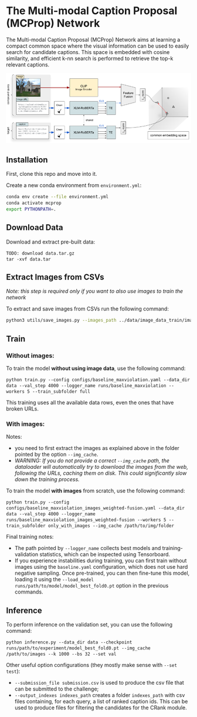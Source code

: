# The Multi-modal Caption Proposal (MCProp) Network

The Multi-modal Caption Proposal (MCProp) Network aims at learning a compact common space where the visual information can be used to easily search for candidate captions. This space is embedded with cosine similarity, and efficient k-nn search is performed to retrieve the top-k relevant captions.

<p align="center">
<img alt="The MCProp Network" src="mcprop.png" width="900px">
</p>

## Installation
First, clone this repo and move into it.

Create a new conda environment from `environment.yml`:
```bash
conda env create --file environment.yml
conda activate mcprop
export PYTHONPATH=.
```

## Download Data
Download and extract pre-built data:
```
TODO: download data.tar.gz
tar -xvf data.tar
```

## Extract Images from CSVs
_Note: this step is required only if you want to also use images to train the network_

To extract and save images from CSVs run the following command:
```bash
python3 utils/save_images.py --images_path ../data/image_data_train/image_pixels --output_path ../data/image_data_train/images
```


## Train

### Without images:
To train the model **without using image data**, use the following command:
```
python train.py --config configs/baseline_maxviolation.yaml --data_dir data --val_step 4000 --logger_name runs/baseline_maxviolation --workers 5 --train_subfolder full
```
This training uses all the available data rows, even the ones that have broken URLs.

### With images:
Notes:
- you need to first extract the images as explained above in the folder pointed by the option `--img_cache`.
- _WARNING: If you do not provide a correct `--img_cache` path, the dataloader will automatically try to download the images from the web, following the URLs, caching them on disk. This could significantly slow down the training process._

To train the model **with images** from scratch, use the following command:
```
python train.py --config configs/baseline_maxviolation_images_weighted-fusion.yaml --data_dir data --val_step 4000 --logger_name runs/baseline_maxviolation_images_weighted-fusion --workers 5 --train_subfolder only_with_images --img_cache /path/to/img/folder
```

Final training notes:
- The path pointed by `--logger_name` collects best models and training-validation statistics, which can be inspected using Tensorboard.
- If you experience instabilities during training, you can first train without images using the `baseline.yaml` configuration, which does not use hard negative sampling. Once pre-trained, you can then fine-tune this model, loading it using the `--load_model runs/path/to/model/model_best_fold0.pt` option in the previous commands.

## Inference
To perform inference on the validation set, you can use the following command:
```
python inference.py --data_dir data --checkpoint runs/path/to/experiment/model_best_fold0.pt --img_cache /path/to/images --k 1000 --bs 32 --set val 
```


Other useful option configurations (they mostly make sense with `--set test`):
- `--submission_file submission.csv` is used to produce the csv file that can be submitted to the challenge;
- `--output_indexes indexes_path` creates a folder `indexes_path` with csv files containing, for each query, a list of ranked caption ids. This can be used to produce files for filtering the candidates for the CRank module.
